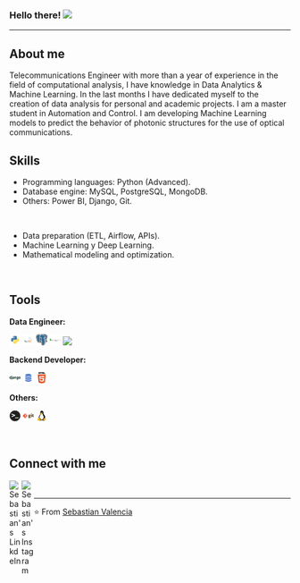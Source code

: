 ### Hello there! <img src="https://raw.githubusercontent.com/iampavangandhi/iampavangandhi/master/gifs/Hi.gif" width="30px">

***********************************

## About me
Telecommunications Engineer with more than a year of experience in the field of computational analysis, I have knowledge in Data Analytics & Machine Learning. In the last months I have dedicated myself to the creation of data analysis for personal and academic projects.
I am a master student in Automation and Control. I am developing Machine Learning models to predict the behavior of photonic structures for the use of optical communications.


## Skills

- Programming languages: Python (Advanced).
- Database engine: MySQL, PostgreSQL, MongoDB.
- Others: Power BI, Django, Git.

<br />

- Data preparation (ETL, Airflow, APIs).
- Machine Learning y Deep Learning.
- Mathematical modeling and optimization.


<br />

## Tools

**Data Engineer:**
<br />

<code><img height="20" src="https://raw.githubusercontent.com/github/explore/80688e429a7d4ef2fca1e82350fe8e3517d3494d/topics/python/python.png"></code>
<code><img height="20" src="https://raw.githubusercontent.com/github/explore/80688e429a7d4ef2fca1e82350fe8e3517d3494d/topics/mysql/mysql.png"></code>
<code><img height="20" src="https://raw.githubusercontent.com/github/explore/80688e429a7d4ef2fca1e82350fe8e3517d3494d/topics/postgresql/postgresql.png"></code>
<code><img height="20" src="https://raw.githubusercontent.com/github/explore/80688e429a7d4ef2fca1e82350fe8e3517d3494d/topics/mongodb/mongodb.png"></code>
<code><img height="20" src="https://github.com/microsoft/PowerBI-Icons/blob/main/PNG/Power-BI.png"></code>


**Backend Developer:**
<br />

<code><img height="20" src="https://raw.githubusercontent.com/github/explore/80688e429a7d4ef2fca1e82350fe8e3517d3494d/topics/django/django.png"></code>
<code><img height="20" src="https://raw.githubusercontent.com/github/explore/80688e429a7d4ef2fca1e82350fe8e3517d3494d/topics/sql/sql.png"></code>
<code><img height="20" src="https://raw.githubusercontent.com/github/explore/80688e429a7d4ef2fca1e82350fe8e3517d3494d/topics/html/html.png"></code>


**Others:**
<br />

<code><img height="20" src="https://raw.githubusercontent.com/github/explore/80688e429a7d4ef2fca1e82350fe8e3517d3494d/topics/terminal/terminal.png"></code>
<code><img height="20" src="https://raw.githubusercontent.com/github/explore/80688e429a7d4ef2fca1e82350fe8e3517d3494d/topics/git/git.png"></code>
<code><img height="20" src="https://raw.githubusercontent.com/github/explore/80688e429a7d4ef2fca1e82350fe8e3517d3494d/topics/linux/linux.png"></code>

<br />

## Connect with me

<a href="https://[www.linkedin.com/in/sebastian-valencia-garzon/])">  
  <img align="left" alt="Sebastian's LinkdeIn" width="22px" src="https://cdn.jsdelivr.net/npm/simple-icons@v3/icons/linkedin.svg" />
</a>

<a href="https://www.instagram.com/svalenciag95/">
  <img align="left" alt="Sebastian's Instagram" width="22px" src="https://cdn.jsdelivr.net/npm/simple-icons@v3/icons/instagram.svg" />
</a>

<br />

***********************************

⭐️ From [Sebastian Valencia](https://github.com/svalenciag95)
